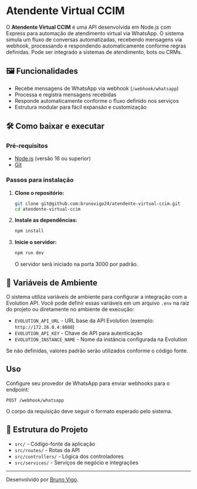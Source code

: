 # Atendente Virtual CCIM

O **Atendente Virtual CCIM** é uma API desenvolvida em Node.js com Express para automação de atendimento virtual via WhatsApp. O sistema simula um fluxo de conversas automatizadas, recebendo mensagens via webhook, processando e respondendo automaticamente conforme regras definidas. Pode ser integrado a sistemas de atendimento, bots ou CRMs.

## 🖼️ Funcionalidades

- Recebe mensagens de WhatsApp via webhook (`/webhook/whatsapp`)
- Processa e registra mensagens recebidas
- Responde automaticamente conforme o fluxo definido nos serviços
- Estrutura modular para fácil expansão e customização

## 🛠️  Como baixar e executar

### Pré-requisitos

- [Node.js](https://nodejs.org/) (versão 16 ou superior)
- [Git](https://git-scm.com/)

### Passos para instalação

1. **Clone o repositório:**
   ```bash
   git clone git@github.com:brunovigo24/atendente-virtual-ccim.git
   cd atendente-virtual-ccim
   ```

2. **Instale as dependências:**
   ```bash
   npm install
   ```

3. **Inicie o servidor:**
   ```bash
   npm run dev
   ```
   O servidor será iniciado na porta 3000 por padrão.

## 🔑 Variáveis de Ambiente

O sistema utiliza variáveis de ambiente para configurar a integração com a Evolution API. Você pode definir essas variáveis em um arquivo `.env` na raiz do projeto ou diretamente no ambiente de execução:

- `EVOLUTION_API_URL` - URL base da API Evolution (exemplo: `http://172.26.0.4:8080`)
- `EVOLUTION_API_KEY` - Chave de API para autenticação
- `EVOLUTION_INSTANCE_NAME` - Nome da instância configurada na Evolution

Se não definidas, valores padrão serão utilizados conforme o código fonte.

## Uso

Configure seu provedor de WhatsApp para enviar webhooks para o endpoint:
```
POST /webhook/whatsapp
```
O corpo da requisição deve seguir o formato esperado pelo sistema.

## 📂 Estrutura do Projeto

- `src/` - Código-fonte da aplicação
- `src/routes/` - Rotas da API
- `src/controllers/` - Lógica dos controladores
- `src/services/` - Serviços de negócio e integrações

---

Desenvolvido por [Bruno Vigo](https://www.linkedin.com/in/bruno-vigo-506026206/).
